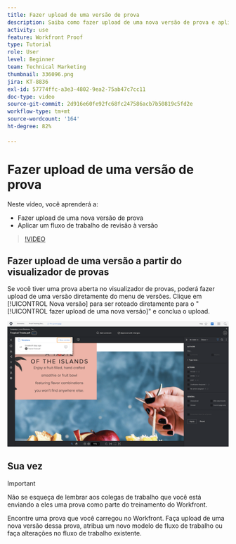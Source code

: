 ```yaml
---
title: Fazer upload de uma versão de prova
description: Saiba como fazer upload de uma nova versão de prova e aplicar um fluxo de trabalho de revisão da versão no  [!DNL  Workfront].
activity: use
feature: Workfront Proof
type: Tutorial
role: User
level: Beginner
team: Technical Marketing
thumbnail: 336096.png
jira: KT-8836
exl-id: 57774ffc-a3e3-4802-9ea2-75ab47c7cc11
doc-type: video
source-git-commit: 2d916e60fe92fc68fc247586acb7b50819c5fd2e
workflow-type: tm+mt
source-wordcount: '164'
ht-degree: 82%

---
```


# Fazer upload de uma versão de prova

Neste vídeo, você aprenderá a:

* Fazer upload de uma nova versão de prova
* Aplicar um fluxo de trabalho de revisão à versão

>[!VIDEO](https://video.tv.adobe.com/v/336096/?quality=12&learn=on)

## Fazer upload de uma versão a partir do visualizador de provas

Se você tiver uma prova aberta no visualizador de provas, poderá fazer upload de uma versão diretamente do menu de versões. Clique em [!UICONTROL Nova versão] para ser roteado diretamente para o &quot;[!UICONTROL fazer upload de uma nova versão]&quot; e conclua o upload.

![Uma imagem do visualizador de provas com o menu de versões expandido no canto superior esquerdo e o link [!UICONTROL Nova versão] realçado.](assets/upload-version-from-viewer.png)

## Sua vez

>[!IMPORTANT]
>
>Não se esqueça de lembrar aos colegas de trabalho que você está enviando a eles uma prova como parte do treinamento do Workfront.

Encontre uma prova que você carregou no Workfront. Faça upload de uma nova versão dessa prova, atribua um novo modelo de fluxo de trabalho ou faça alterações no fluxo de trabalho existente.

<!--
### Learn more 
* Create a new version of a proof
-->
